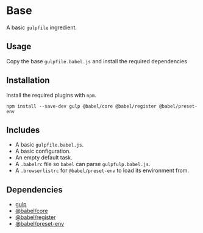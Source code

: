 Base
================================================================================

A basic `gulpfile` ingredient.

Usage
--------------------------------------------------------------------------------

Copy the base `gulpfile.babel.js` and install the required dependencies

Installation
--------------------------------------------------------------------------------

Install the required plugins with `npm`.

`npm install --save-dev gulp @babel/core @babel/register @babel/preset-env`

Includes
--------------------------------------------------------------------------------

- A basic `gulpfile.babel.js`.
- A basic configuration.
- An empty default task.
- A `.babelrc` file so `babel` can parse `gulpfulp.babel.js`.
- A `.browserlistrc` for `@babel/preset-env` to load its environment from.

Dependencies
--------------------------------------------------------------------------------

- [gulp](https://www.npmjs.com/package/gulp)
- [@babel/core](https://www.npmjs.com/package/@babel/core)
- [@babel/register](https://www.npmjs.com/package/@babel/register)
- [@babel/preset-env](https://www.npmjs.com/package/@babel/preset-env)
